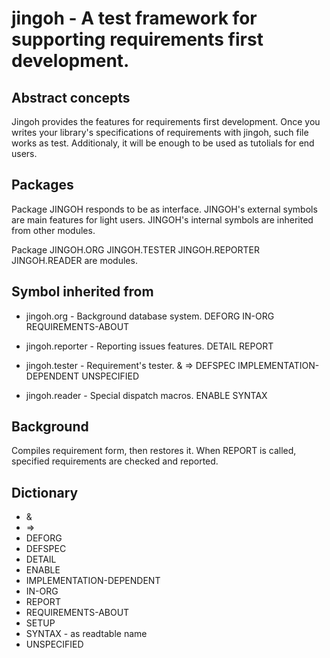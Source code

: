 # jingoh - A test framework for supporting requirements first development.

## Abstract concepts
Jingoh provides the features for requirements first development.
Once you writes your library's specifications of requirements with jingoh, such file works as test.
Additionaly, it will be enough to be used as tutolials for end users.

## Packages
Package JINGOH responds to be as interface.
JINGOH's external symbols are main features for light users.
JINGOH's internal symbols are inherited from other modules.

Package JINGOH.ORG JINGOH.TESTER JINGOH.REPORTER JINGOH.READER are modules.

## Symbol inherited from
* jingoh.org - Background database system.
DEFORG IN-ORG REQUIREMENTS-ABOUT

* jingoh.reporter - Reporting issues features.
DETAIL REPORT

* jingoh.tester - Requirement's tester.
& => DEFSPEC IMPLEMENTATION-DEPENDENT UNSPECIFIED

* jingoh.reader - Special dispatch macros.
ENABLE SYNTAX

## Background
Compiles requirement form, then restores it.
When REPORT is called, specified requirements are checked and reported.

## Dictionary

* &
* =>
* DEFORG
* DEFSPEC
* DETAIL
* ENABLE
* IMPLEMENTATION-DEPENDENT
* IN-ORG
* REPORT
* REQUIREMENTS-ABOUT
* SETUP
* SYNTAX - as readtable name
* UNSPECIFIED
